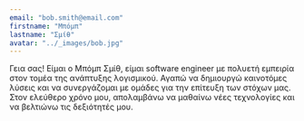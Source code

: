 ```yaml
---
email: "bob.smith@email.com"
firstname: "Μπόμπ"
lastname: "Σμίθ"
avatar: "../_images/bob.jpg"
---
```


Γεια σας! Είμαι ο Μπόμπ Σμίθ, είμαι software engineer με πολυετή εμπειρία στον τομέα της ανάπτυξης λογισμικού. Αγαπώ να δημιουργώ καινοτόμες λύσεις και να συνεργάζομαι με ομάδες για την επίτευξη των στόχων μας. Στον ελεύθερο χρόνο μου, απολαμβάνω να μαθαίνω νέες τεχνολογίες και να βελτιώνω τις δεξιότητές μου.
